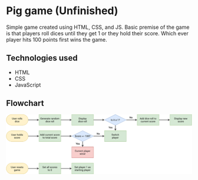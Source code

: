 # Pig game (Unfinished)

Simple game created using HTML, CSS, and JS. Basic premise of the game is that players roll dices until they get 1 or they hold their score. Which ever player hits 100 points first wins the game.

## Technologies used

- HTML
- CSS
- JavaScript

## Flowchart

![Flow chart](./static/pig-game-flowchart.png)
